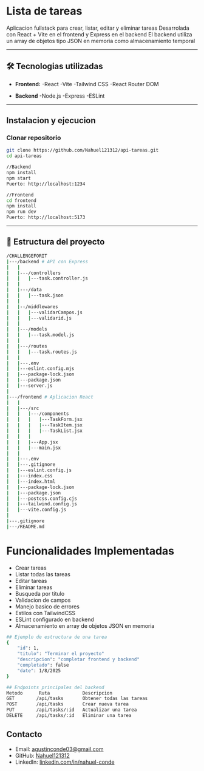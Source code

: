 # Lista de tareas

Aplicacion fullstack para crear, listar, editar y eliminar tareas
Desarrolada con React + Vite en el frontend y Express en el backend
El backend utiliza un array de objetos tipo JSON en memoria como almacenamiento temporal

---
## 🛠 Tecnologias utilizadas
- **Frontend:**
    -React
    -Vite
    -Tailwind CSS
    -React Router DOM

- **Backend**
    -Node.js
    -Express
    -ESLint

---

## Instalacion y ejecucion

### Clonar repositorio
```bash
git clone https://github.com/Nahuel121312/api-tareas.git
cd api-tareas

//Backend
npm install
npm start
Puerto: http://localhost:1234

//Frontend
cd frontend
npm install
npm run dev
Puerto: http://localhost:5173
```
---

## 📁 Estructura del proyecto
```bash
/CHALLENGEFORIT
|---/backend # API con Express
|   |
|   |---/controllers
|   |   |---task.controller.js
|   |
|   |---/data
|   |   |---task.json
|   |
|   |--/middlewares
|   |   |---validarCampos.js
|   |   |---validarid.js
|   |
|   |---/models
|   |   |---task.model.js
|   |
|   |---/routes
|   |   |---task.routes.js
|   |
|   |---.env
|   |---eslint.config.mjs
|   |---package-lock.json
|   |---package.json
|   |---server.js
|
|---/frontend # Aplicacion React
|   |
|   |---/src
|   |   |---/components
|   |   |   |---TaskForm.jsx
|   |   |   |---TaskItem.jsx
|   |   |   |---TaskList.jsx
|   |   |
|   |   |---App.jsx
|   |   |---main.jsx
|   |
|   |---.env
|   |---.gitignore
|   |---eslint.config.js
|   |---index.css
|   |---index.html
|   |---package-lock.json
|   |---package.json
|   |---postcss.config.cjs
|   |---tailwind.config.js
|   |---vite.config.js
|
|---.gitignore
|---/README.md
```
# Funcionalidades Implementadas
* Crear tareas
* Listar todas las tareas
* Editar tareas
* Eliminar tareas
* Busqueda por titulo
* Validacion de campos
* Manejo basico de errores
* Estilos con TailwindCSS
* ESLint configurado en backend
* Almacenamiento en array de objetos JSON en memoria
```bash
## Ejemplo de estructura de una tarea
{
    "id": 1,
    "titulo": "Terminar el proyecto"
    "descripcion": "completar frontend y backend"
    "completado": false
    "date": 1/8/2025 
}

## Endpoints principales del backend
Metodo      Ruta            Descripcion
GET        /api/tasks       Obtener todas las tareas
POST       /api/tasks       Crear nueva tarea
PUT        /api/tasks/:id   Actualizar una tarea
DELETE     /api/tasks/:id   Eliminar una tarea
```
## Contacto
* Email: [agustinconde03@gmail.com](mailto:agustinconde03@gmail.com)
* GitHub: [Nahuel121312](https://github.com/Nahuel121312)
* LinkedIn: [linkedin.com/in/nahuel-conde](https://www.linkedin.com/in/nahuel-conde-8aa282216/)

